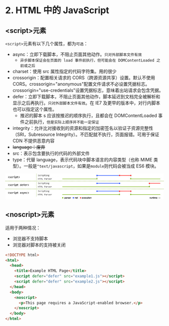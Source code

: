 # 2. HTML 中的 JavaScript

## \<script\>元素

`<script>`元素有以下几个属性，都为`可选`：

- async：立即下载脚本，不阻止页面其他动作。`只对外部脚本文件有效`
  - `异步脚本保证会在页面的 load 事件前执行，但可能会在 DOMContentLoaded 之前或之后`
- charset：使用 src 属性指定的代码字符集。用的很少
- crossorigin：配置相关请求的 CORS（跨源资源共享）设置。默认不使用 CORS。crossorigin="anonymous"配置文件请求不必设置凭据标志。crossorigin="use-credentials"设置凭据标志，意味着出站请求会包含凭据。
- defer：立即下载脚本，不阻止页面其他动作，脚本延迟到文档完全被解析和显示之后再执行。`只对外部脚本文件有效`。在 IE7 及更早的版本中，对行内脚本也可以指定这个属性。
  - 推迟的脚本 s 应该按推迟的顺序执行，且都会在 DOMContentLoaded 事件之前执行，`但是实际上顺序并不能一定保证`
- integrity：允许比对接收到的资源和指定的加密签名以验证子资源完整性（SRI，Subresource Integrity）。不匹配就不执行，页面报错。可用于保证 CDN 不提供恶意内容
- ~~language：废弃~~
- src：表示包含要执行的代码的外部文件
- type：代替 language，表示代码块中脚本语言的内容类型（也称 MIME 类型）。一般是`"text/javascript`，如果是`module`则代码会被当成 ES6 模块。

![2.defer、async 脚本执行示意图](./images/2.defer、async脚本执行示意图.jpeg)

## \<noscript>元素

适用于两种情况：

- 浏览器不支持脚本
- 浏览器对脚本的支持被关闭

```html
<!DOCTYPE html>
<html>
  <head>
    <title>Example HTML Page</title>
    <script defer="defer" src="example1.js"></script>
    <script defer="defer" src="example2.js"></script>
  </head>
  <body>
    <noscript>
      <p>This page requires a JavaScript-enabled browser.</p>
    </noscript>
  </body>
</html>
```
